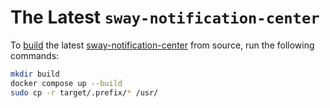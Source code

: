 # The Latest `sway-notification-center`

To [build](https://github.com/ErikReider/SwayNotificationCenter?tab=readme-ov-file#other) the latest [sway-notification-center](https://github.com/ErikReider/SwayNotificationCenter) from source, run the following commands:

```bash
mkdir build
docker compose up --build
sudo cp -r target/.prefix/* /usr/
```
